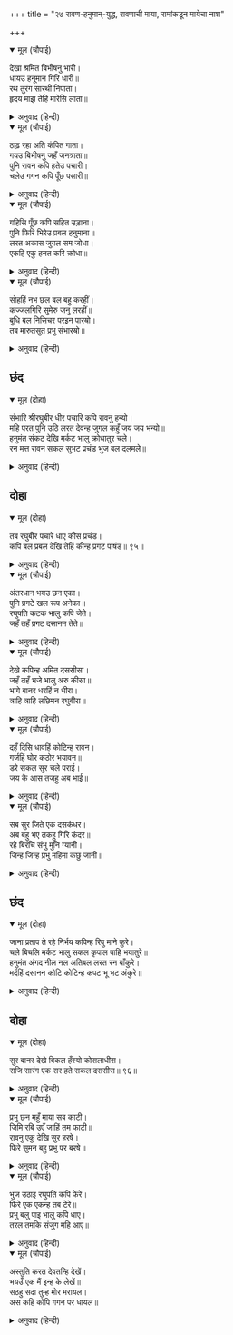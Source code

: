 +++
title = "२७ रावण-हनुमान्-युद्ध, रावणाची माया, रामांकडून मायेचा नाश"

+++


<details open><summary>मूल (चौपाई)</summary>

देखा श्रमित बिभीषनु भारी।  
धायउ हनूमान गिरि धारी॥  
रथ तुरंग सारथी  निपाता।  
हृदय माझ तेहि मारेसि लाता॥
</details>

<details><summary>अनुवाद (हिन्दी)</summary>

बिभीषण फार थकला आहे, असे पाहून हनुमान पर्वत उचलून धावून गेला. त्याने त्या पर्वताने रावणाचा रथ, घोडे आणि सारथी यांचा संहार केला आणि त्याच्या छातीवर लाथ मारली.॥ १॥
</details>

<details open><summary>मूल (चौपाई)</summary>

ठाढ़ रहा अति कंपित गाता।  
गयउ बिभीषनु जहँ जनत्राता॥  
पुनि रावन कपि हतेउ पचारी।  
चलेउ गगन कपि पूँछ पसारी॥
</details>

<details><summary>अनुवाद (हिन्दी)</summary>

रावण उभा राहिला, परंतु त्याचे शरीर अत्यंत थरथरू लागले होते. बिभीषण श्रीरामांपाशी गेला. मग रावणाने आव्हान देत हनुमानाला मारले. तो शेपटी पसरून आकाशात निघून गेला.॥ २॥
</details>

<details open><summary>मूल (चौपाई)</summary>

गहिसि पूँछ कपि सहित उड़ाना।  
पुनि फिरि भिरेउ प्रबल हनुमाना॥  
लरत अकास जुगल सम जोधा।  
एकहि एकु हनत करि क्रोधा॥
</details>

<details><summary>अनुवाद (हिन्दी)</summary>

रावणाने त्याची शेपटी धरली, तेव्हा हनुमान त्याला घेऊनच वर उडाला. मग मागे वळून महाबलवान हनुमान त्याच्याशी भिडला. दोघे समसमान योद्धे लढत-लढत एक दुसऱ्याला रागाने मारू लागले.॥ ३॥
</details>

<details open><summary>मूल (चौपाई)</summary>

सोहहिं नभ छल बल बहु करहीं।  
कज्जलगिरि सुमेरु जनु लरहीं॥  
बुधि बल निसिचर परइन पारॺो।  
तब मारुतसुत प्रभु संभारॺो॥
</details>

<details><summary>अनुवाद (हिन्दी)</summary>

दोघेही बळाचा व कपटाचा वापर करीत आकाशात असे शोभून दिसत होते की, जणू काजळाचा पर्वत हा सुमेरू पर्वताशी लढत आहे. जेव्हा बुद्धि-चातुर्याने आणि बळाने राक्षस काही पडेना, तेव्हा हनुमानाने प्रभूंचे स्मरण केले.॥ ४॥
</details>

## छंद


<details open><summary>मूल (दोहा)</summary>

संभारि श्रीरघुबीर धीर पचारि कपि रावनु हन्यो।  
महि परत पुनि उठि लरत देवन्ह जुगल कहुँ जय जय भन्यो॥  
हनुमंत संकट देखि मर्कट भालु क्रोधातुर चले।  
रन मत्त रावन सकल सुभट प्रचंड भुज बल दलमले॥
</details>

<details><summary>अनुवाद (हिन्दी)</summary>

श्रीरघुवीरांचे स्मरण करताच धीर हनुमानाने आव्हान देऊन रावणाला मारले. ते दोघे जमिनीवर पडत होते आणि पुन्हा उठून लढत होते. देवांनी दोघांचा ‘जयजयकार’ केला. हनुमानावर संकट आलेले पाहून वानर व अस्वले क्रोधातुर होऊन धावली. परंतु युद्धाच्या मदाने मातलेल्या रावणाने सर्व योद्ध्यांना आपल्या प्रचंड बाहुबलाने तुडविले व चिरडले.
</details>

## दोहा


<details open><summary>मूल (दोहा)</summary>

तब रघुबीर पचारे धाए कीस प्रचंड।  
कपि बल प्रबल देखि तेहिं कीन्ह प्रगट पाषंड॥ ९५॥
</details>

<details><summary>अनुवाद (हिन्दी)</summary>

नंतर श्रीरामचंद्रांनी हाक दिल्यावर प्रचंड वानर धावले. वानरांची प्रबळ सेना पाहून रावणाने माया केली.॥ ९५॥
</details>

<details open><summary>मूल (चौपाई)</summary>

अंतरधान भयउ छन एका।  
पुनि प्रगटे खल रूप अनेका॥  
रघुपति कटक भालु कपि जेते।  
जहँ तहँ प्रगट दसानन तेते॥
</details>

<details><summary>अनुवाद (हिन्दी)</summary>

क्षणभर तो अदृश्य झाला. नंतर त्या दुष्टाने आपली अनेक रूपे प्रकट केली. श्रीरघुनाथांच्या सेनेमध्ये जितके वानर व अस्वले होती, तितकेच रावण चोहीकडे प्रकट झाले.॥ १॥
</details>

<details open><summary>मूल (चौपाई)</summary>

देखे कपिन्ह अमित दससीसा।  
जहँ तहँ भजे भालु अरु कीसा॥  
भागे बानर धरहिं न धीरा।  
त्राहि त्राहि लछिमन रघुबीरा॥
</details>

<details><summary>अनुवाद (हिन्दी)</summary>

वानरांनी असंख्य रावण पाहिले. तेव्हा अस्वले व वानर जिकडे-तिकडे पळू लागले. वानरांचा धीर खचला. ‘हे लक्ष्मणा! हे रघुवीरा! वाचवा, वाचवा,’ म्हणत ते पळत सुटले.॥ २॥
</details>

<details open><summary>मूल (चौपाई)</summary>

दहँ दिसि धावहिं कोटिन्ह रावन।  
गर्जहिं घोर कठोर भयावन॥  
डरे सकल सुर चले पराई।  
जय कै आस तजहु अब भाई॥
</details>

<details><summary>अनुवाद (हिन्दी)</summary>

दाही दिशांना कोटॺवधी रावण धावत भयंकर गर्जना करीत होते. ते पाहून सर्व देव घाबरून म्हणू लागले की, ‘अहो, आता जयाची आशा सोडून द्या.’ असे म्हणत पळून गेले.॥ ३॥
</details>

<details open><summary>मूल (चौपाई)</summary>

सब सुर जिते एक दसकंधर।  
अब बहु भए तकहु गिरि कंदर॥  
रहे बिरंचि संभु मुनि ग्यानी।  
जिन्ह जिन्ह प्रभु महिमा कछु जानी॥
</details>

<details><summary>अनुवाद (हिन्दी)</summary>

‘एकाच रावणाने सर्व देवांना जिंकून घेतले होते, आता तर पुष्कळ रावण झाले. त्यामुळे आता पर्वतांचा आश्रय घेऊन लपून राहा.’ तेथे केवळ ब्रह्मदेव, शंभू व ज्ञानी मुनी निर्भय राहिले, कारण त्यांना प्रभूंचा महिमा माहीत होता.॥ ४॥
</details>

## छंद


<details open><summary>मूल (दोहा)</summary>

जाना प्रताप ते रहे निर्भय कपिन्ह रिपु माने फुरे।  
चले बिचलि मर्कट भालु सकल कृपाल पाहि भयातुरे॥  
हनुमंत अंगद नील नल अतिबल लरत रन बाँकुरे।  
मर्दहिं दसानन कोटि कोटिन्ह कपट भू भट अंकुरे॥
</details>

<details><summary>अनुवाद (हिन्दी)</summary>

जे प्रभूंचा प्रताप जाणत होते, ते निर्भयपणे तेथे थांबून राहिले. वानरांना पुष्कळसे रावण खरेच वाटले. म्हणून वानर-अस्वले बेचैन होऊन ‘हे कृपाळू, रक्षण करा’ असे पुकारत व्याकूळ होऊन पळू लागले. अत्यंत बलवान व युद्धवीर हनुमान, अंगद, नील आणि नल हे लढत होते आणि मायारूपी भूमीतून अंकुराप्रमाणे उत्पन्न झालेल्या कोटॺवधी युद्ध करणाऱ्या रावणांना चिरडत होते.
</details>

## दोहा


<details open><summary>मूल (दोहा)</summary>

सुर बानर देखे बिकल हँस्यो कोसलाधीस।  
सजि सारंग एक सर हते सकल दससीस॥ ९६॥
</details>

<details><summary>अनुवाद (हिन्दी)</summary>

देव व वानरांना व्याकूळ झालेले पाहून कोसलपती श्रीराम हसले आणि आपल्या शार्ङ्ग धनुष्यावर बाण चढवून सर्व मायावी रावणांना त्यांनी मारून टाकले.॥ ९६॥
</details>

<details open><summary>मूल (चौपाई)</summary>

प्रभु छन महुँ माया सब काटी।  
जिमि रबि उएँ जाहिं तम फाटी॥  
रावनु एकु देखि सुर हरषे।  
फिरे सुमन बहु प्रभु पर बरषे॥
</details>

<details><summary>अनुवाद (हिन्दी)</summary>

प्रभूंनी क्षणभरात सर्व माया नष्ट केली. ज्याप्रमाणे सूर्य उगवताच अंधकाराचे ढीग नष्ट होतात. आता एकच रावण पाहून देवांना आनंद झाला आणि ते परत येऊन प्रभूंवर फुलांचा खूप वर्षाव करू लागले.॥ १॥
</details>

<details open><summary>मूल (चौपाई)</summary>

भुज उठाइ रघुपति कपि फेरे।  
फिरे एक एकन्ह तब टेरे॥  
प्रभु बलु पाइ भालु कपि धाए।  
तरल तमकि संजुग महि आए॥
</details>

<details><summary>अनुवाद (हिन्दी)</summary>

श्रीरघुनाथांनी हात वर करून सर्व वानरांना परत बोलावले. तेव्हा ते एक दुसऱ्याला हाका मारत परत आले. प्रभूंचे बळ मिळाल्याने अस्वले-वानर धावून गेले. लगबगीने उडॺा मारत ते रणभूमीवर आले.॥ २॥
</details>

<details open><summary>मूल (चौपाई)</summary>

अस्तुति करत देवतन्हि देखें।  
भयउँ एक मैं इन्ह के लेखें॥  
सठहु सदा तुम्ह मोर मरायल।  
अस कहि कोपि गगन पर धायल॥
</details>

<details><summary>अनुवाद (हिन्दी)</summary>

श्रीरामांची स्तुती देव करीत आहेत, हे पाहून रावणाने विचार केलाकी, यांना वाटते की, मी एक झालो. यांना हे माहीत नाही की, मी एकटाच पुरेसा आहे आणि म्हटले, ‘अरे मूर्खांनो, तुम्ही नेहमीच माझा मार खाणारे आहात.’ असे म्हणून तो रागाने आकाशात देवांवर धावून गेला.॥ ३॥
</details>
